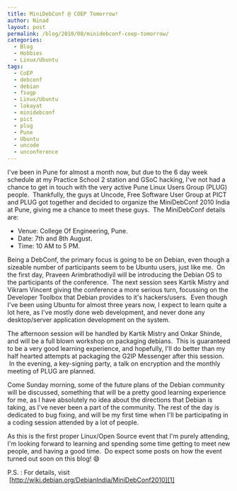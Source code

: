 ```yaml
---
title: MiniDebConf @ COEP Tomorrow!
author: Ninad
layout: post
permalink: /blog/2010/08/minidebconf-coep-tomorrow/
categories:
  - Blog
  - Hobbies
  - Linux/Ubuntu
tags:
  - CoEP
  - debconf
  - debian
  - fsugp
  - Linux/Ubuntu
  - lokayat
  - minidebconf
  - pict
  - plug
  - Pune
  - Ubuntu
  - uncode
  - unconference
---
```

I've been in Pune for almost a month now, but due to the 6 day week schedule at my Practice School 2 station and GSoC hacking, I've not had a chance to get in touch with the very active Pune Linux Users Group (PLUG) people.  Thankfully, the guys at Uncode, Free Software User Group at PICT and PLUG got together and decided to organize the MiniDebConf 2010 India at Pune, giving me a chance to meet these guys.  The MiniDebConf details are:

  * Venue: College Of Engineering, Pune.
  * Date: 7th and 8th August.
  * Time: 10 AM to 5 PM.

Being a DebConf, the primary focus is going to be on Debian, even though a sizeable number of participants seem to be Ubuntu users, just like me.  On the first day, Praveen Arimbrathodiyil will be introducing the Debian OS to the participants of the conference.  The next session sees Kartik Mistry and Vikram Vincent giving the conference a more serious turn, focussing on the Developer Toolbox that Debian provides to it's hackers/users.  Even though I've been using Ubuntu for almost three years now, I expect to learn quite a lot here, as I've mostly done web development, and never done any desktop/server application development on the system.

The afternoon session will be handled by Kartik Mistry and Onkar Shinde, and will be a full blown workshop on packaging debians.  This is guaranteed to be a very good learning experience, and hopefully, I'll do better than my half hearted attempts at packaging the G2IP Messenger after this session.  In the evening, a key-signing party, a talk on encryption and the monthly meeting of PLUG are planned.

Come Sunday morning, some of the future plans of the Debian community will be discussed, something that will be a pretty good learning experience for me, as I have absolutely no idea about the directions that Debian is taking, as I've never been a part of the community. The rest of the day is dedicated to bug fixing, and will be my first time when I'll be participating in a coding session attended by a lot of people.

As this is the first proper Linux/Open Source event that I'm purely attending, I'm looking forward to learning and spending some time getting to meet new people, and having a good time.  Do expect some posts on how the event turned out soon on this blog! :smile:

P.S. : For details, visit  [http://wiki.debian.org/DebianIndia/MiniDebConf2010][1]

 [1]: http://wiki.debian.org/DebianIndia/MiniDebConf2010 "MiniDebConf2010 Pune"

